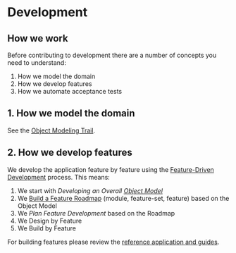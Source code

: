 # Development

## How we work

Before contributing to development there are a number of concepts you need to understand:

1. How we model the domain
2. How we develop features
3. How we automate acceptance tests

## 1. How we model the domain

See the [Object Modeling Trail](../../education/trails/object-modeling.md).

## 2. How we develop features

We develop the application feature by feature using the [Feature-Driven Development](https://en.wikipedia.org/wiki/Feature-driven_development) process. This means:

1. We start with _Developing an Overall_ [_Object Model_](../../education/trails/object-modeling.md)
2. We [Build a Feature Roadmap](feature-list.md) \(module, feature-set, feature\) based on the Object Model
3. We _Plan Feature Development_ based on the Roadmap
4. We Design by Feature
5. We Build by Feature

For building features please review the [reference application and guides](https://github.com/civilcode/magasin).

